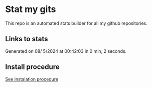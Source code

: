 # Stat my gits

This repo is an automated stats builder for all my github repositories.

## Links to stats


Generated on 08/ 5/2024 at 00:42:03 in 0 min, 2 seconds.

## Install procedure

[See instalation procedure](./src/install.md)
